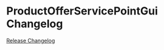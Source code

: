 # ProductOfferServicePointGui Changelog

[Release Changelog](https://github.com/spryker/product-offer-service-point-gui/releases)
